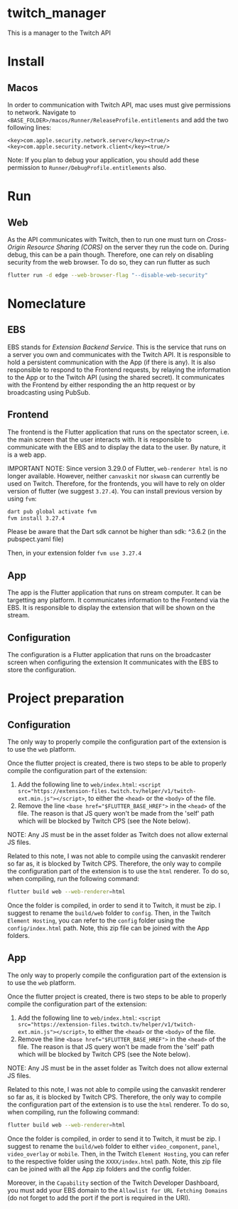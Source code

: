 # twitch_manager
This is a manager to the Twitch API

# Install

## Macos
In order to communication with Twitch API, mac uses must give permissions to network. Navigate to `<BASE_FOLDER>/macos/Runner/ReleaseProfile.entitlements` and add the two following lines:
```
<key>com.apple.security.network.server</key><true/>
<key>com.apple.security.network.client</key><true/>
```
Note: If you plan to debug your application, you should add these permission to `Runner/DebugProfile.entitlements` also.

# Run

## Web
As the API communicates with Twitch, then to run one must turn on *Cross-Origin Resource Sharing (CORS)* on the server they run the code on. 
During debug, this can be a pain though. Therefore, one can rely on disabling security from the web browser. To do so, they can run flutter as such
```bash
flutter run -d edge --web-browser-flag "--disable-web-security"
```

# Nomeclature

## EBS
EBS stands for *Extension Backend Service*. This is the service that runs on a server you own and communicates with the Twitch API. It is responsible to hold a persistent communication with the App (if there is any). It is also responsible to respond to the Frontend requests, by relaying the information to the App or to the Twitch API (using the shared secret). It communicates with the Frontend by either responding the an http request or by broadcasting using PubSub.

## Frontend
The frontend is the Flutter application that runs on the spectator screen, i.e. the main screen that the user interacts with. It is responsible to communicate with the EBS and to display the data to the user. By nature, it is a web app. 

IMPORTANT NOTE: Since version 3.29.0 of Flutter, `web-renderer html` is no longer available. However, neither `canvaskit` nor `skwasm` can currently be used on Twitch. Therefore, for the frontends, you will have to rely on older version of flutter (we suggest `3.27.4`). You can install previous version by using `fvm`: 
```bash
dart pub global activate fvm
fvm install 3.27.4
```
Please be aware that the Dart sdk cannot be higher than sdk: ^3.6.2 (in the pubspect.yaml file)

Then, in your extension folder
`fvm use 3.27.4`

## App
The app is the Flutter application that runs on stream computer. It can be targetting any platform. It communicates information to the Frontend via the EBS. It is responsible to display the extension that will be shown on the stream.

## Configuration
The configuration is a Flutter application that runs on the broadcaster screen when configuring the extension It communicates with the EBS to store the configuration.


# Project preparation
## Configuration

The only way to properly compile the configuration part of the extension is to use the `web` platform.

Once the flutter project is created, there is two steps to be able to properly compile the configuration part of the extension:
1. Add the following line to `web/index.html`: `<script src="https://extension-files.twitch.tv/helper/v1/twitch-ext.min.js"></script>`, to either the `<head>` or the `<body>` of the file.
2. Remove the line `<base href="$FLUTTER_BASE_HREF">` in the `<head>` of the file. The reason is that JS query won't be made from the 'self' path which will be blocked by Twitch CPS (see the Note below).

NOTE: Any JS must be in the asset folder as Twitch does not allow external JS files.

Related to this note, I was not able to compile using the canvaskit renderer so far as, it is blocked by Twitch CPS. Therefore, the only way to compile the configuration part of the extension is to use the `html` renderer. To do so, when compiling, run the following command:
```bash
flutter build web --web-renderer=html
```

Once the folder is compiled, in order to send it to Twitch, it must be zip. I suggest to rename the `build/web` folder to `config`. Then, in the Twitch `Element Hosting`, you can refer to the `config` folder using the `config/index.html` path. Note, this zip file can be joined with the App folders.

## App

The only way to properly compile the configuration part of the extension is to use the `web` platform.

Once the flutter project is created, there is two steps to be able to properly compile the configuration part of the extension:
1. Add the following line to `web/index.html`: `<script src="https://extension-files.twitch.tv/helper/v1/twitch-ext.min.js"></script>`, to either the `<head>` or the `<body>` of the file.
2. Remove the line `<base href="$FLUTTER_BASE_HREF">` in the `<head>` of the file. The reason is that JS query won't be made from the 'self' path which will be blocked by Twitch CPS (see the Note below).

NOTE: Any JS must be in the asset folder as Twitch does not allow external JS files.

Related to this note, I was not able to compile using the canvaskit renderer so far as, it is blocked by Twitch CPS. Therefore, the only way to compile the configuration part of the extension is to use the `html` renderer. To do so, when compiling, run the following command:
```bash
flutter build web --web-renderer=html
```

Once the folder is compiled, in order to send it to Twitch, it must be zip. I suggest to rename the `build/web` folder to either `video_component`, `panel`, `video_overlay` or `mobile`. Then, in the Twitch `Element Hosting`, you can refer to the respective folder using the `XXXX/index.html` path. Note, this zip file can be joined with all the App zip folders and the config folder.

Moreover, in the `Capability` section of the Twitch Developer Dashboard, you must add your EBS domain to the `Allowlist for URL Fetching Domains` (do not forget to add the port if the port is required in the URI).